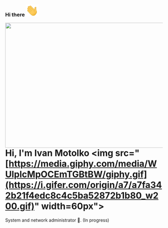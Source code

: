 ### Hi there <img src="https://raw.githubusercontent.com/ABSphreak/ABSphreak/master/gifs/Hi.gif" width="40px" />

<!--
**Ivaan04/Ivaan04** is a ✨ _special_ ✨ repository because its `README.md` (this file) appears on your GitHub profile. -->


<img align="right" width="600" height="400" src="https://64.media.tumblr.com/dd1158afca966cfedac990642113d99b/tumblr_o7a29vlVAx1ton0qpo1_500.gif">


# Hi, I'm Ivan Motolko <img src="[https://media.giphy.com/media/WUlplcMpOCEmTGBtBW/giphy.gif](https://i.gifer.com/origin/a7/a7fa342b21f4edc8c4c5ba52872b1b80_w200.gif)" width=60px">

System and network administrator :robot:. (In progress)

<!-- ## About me 

:heart: Drawing | :black_heart: Hip-Hop | :blue_heart: Programming

- :earth_americas: I'm from Medellin - Colombia
- :video_game: I like to play video games
- :gem: I love to customize everything lol


---
⭐️ From [FatChicken277](https://github.com/FatChicken277)

Here are some ideas to get you started:

- 🔭 I’m currently working on ...
- 🌱 I’m currently learning ...
- 👯 I’m looking to collaborate on ...
- 🤔 I’m looking for help with ...
- 💬 Ask me about ...
- 📫 How to reach me: ...
- 😄 Pronouns: ...
- ⚡ Fun fact: ...
-->
